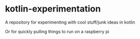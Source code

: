 # kotlin-experimentation
A repository for experimenting with cool stuff/junk ideas in kotlin

Or for quickly pulling things to run on a raspberry pi
